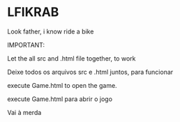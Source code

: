 # LFIKRAB

Look father, i know ride a bike


IMPORTANT:


Let the all src and .html file together, to work

Deixe todos os arquivos src e .html juntos, para funcionar


execute Game.html to open the game.

execute Game.html para abrir o jogo 


Vai à merda
